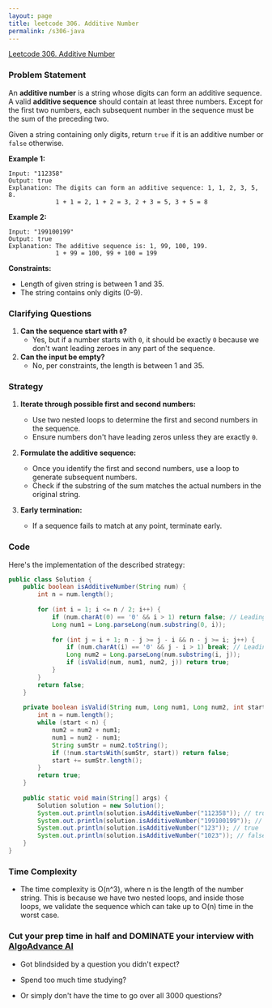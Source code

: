 ```yaml
---
layout: page
title: leetcode 306. Additive Number
permalink: /s306-java
---
```

[Leetcode 306. Additive Number](https://algoadvance.github.io/algoadvance/l306)
### Problem Statement
An **additive number** is a string whose digits can form an additive sequence. A valid **additive sequence** should contain at least three numbers. Except for the first two numbers, each subsequent number in the sequence must be the sum of the preceding two.

Given a string containing only digits, return `true` if it is an additive number or `false` otherwise.

**Example 1:**
```
Input: "112358"
Output: true
Explanation: The digits can form an additive sequence: 1, 1, 2, 3, 5, 8.
             1 + 1 = 2, 1 + 2 = 3, 2 + 3 = 5, 3 + 5 = 8
```

**Example 2:**
```
Input: "199100199"
Output: true
Explanation: The additive sequence is: 1, 99, 100, 199.
             1 + 99 = 100, 99 + 100 = 199
```

**Constraints:**
- Length of given string is between 1 and 35.
- The string contains only digits (0-9).

### Clarifying Questions
1. **Can the sequence start with `0`?** 
    - Yes, but if a number starts with `0`, it should be exactly `0` because we don't want leading zeroes in any part of the sequence.
2. **Can the input be empty?**
    - No, per constraints, the length is between 1 and 35.

### Strategy
1. **Iterate through possible first and second numbers:**
   - Use two nested loops to determine the first and second numbers in the sequence.
   - Ensure numbers don't have leading zeros unless they are exactly `0`.
  
2. **Formulate the additive sequence:**
   - Once you identify the first and second numbers, use a loop to generate subsequent numbers.
   - Check if the substring of the sum matches the actual numbers in the original string.
  
3. **Early termination:** 
   - If a sequence fails to match at any point, terminate early.

### Code
Here's the implementation of the described strategy:

```java
public class Solution {
    public boolean isAdditiveNumber(String num) {
        int n = num.length();
        
        for (int i = 1; i <= n / 2; i++) {
            if (num.charAt(0) == '0' && i > 1) return false; // Leading zero case
            Long num1 = Long.parseLong(num.substring(0, i));
            
            for (int j = i + 1; n - j >= j - i && n - j >= i; j++) {
                if (num.charAt(i) == '0' && j - i > 1) break; // Leading zero case
                Long num2 = Long.parseLong(num.substring(i, j));
                if (isValid(num, num1, num2, j)) return true;
            }
        }
        return false;
    }
    
    private boolean isValid(String num, Long num1, Long num2, int start) {
        int n = num.length();
        while (start < n) {
            num2 = num2 + num1;
            num1 = num2 - num1;
            String sumStr = num2.toString();
            if (!num.startsWith(sumStr, start)) return false;
            start += sumStr.length();
        }
        return true;
    }
    
    public static void main(String[] args) {
        Solution solution = new Solution();
        System.out.println(solution.isAdditiveNumber("112358")); // true
        System.out.println(solution.isAdditiveNumber("199100199")); // true
        System.out.println(solution.isAdditiveNumber("123")); // true
        System.out.println(solution.isAdditiveNumber("1023")); // false
    }
}
```

### Time Complexity
- The time complexity is O(n^3), where n is the length of the number string. This is because we have two nested loops, and inside those loops, we validate the sequence which can take up to O(n) time in the worst case.


### Cut your prep time in half and DOMINATE your interview with [AlgoAdvance AI](https://algoAdvance.com)

- Got blindsided by a question you didn't expect?

- Spend too much time studying?

- Or simply don't have the time to go over all 3000 questions?

